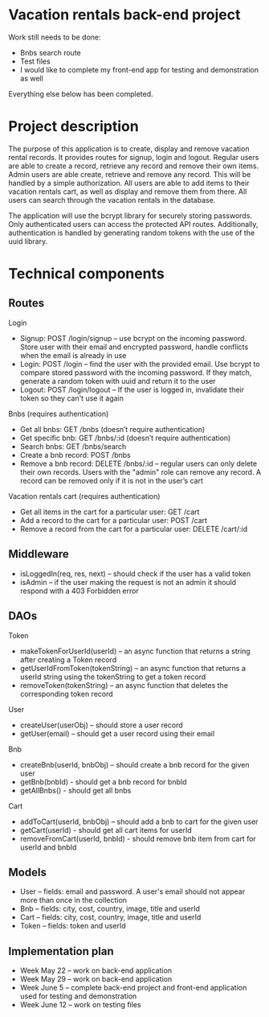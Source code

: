 # Vacation rentals back-end project

Work still needs to be done:

-	Bnbs search route
-	Test files
-	I would like to complete my front-end app for testing and demonstration as well

Everything else below has been completed.

# Project description

The purpose of this application is to create, display and remove vacation rental records. It provides routes for signup, login and logout. Regular users are able to create a record, retrieve any record and remove their own items. Admin users are able create, retrieve and remove any record. This will be handled by a simple authorization. All users are able to add items to their vacation rentals cart, as well as display and remove them from there. All users can search through the vacation rentals in the database.

The application will use the bcrypt library for securely storing passwords. Only authenticated users can access the protected API routes. Additionally, authentication is handled by generating random tokens with the use of the uuid library.

# Technical components

## Routes

Login

-	Signup: POST /login/signup – use bcrypt on the incoming password. Store user with their email and encrypted password, handle conflicts when the email is already in use
-	Login: POST /login – find the user with the provided email. Use bcrypt to compare stored password with the incoming password. If they match, generate a random token with uuid and return it to the user
-	Logout: POST /login/logout – If the user is logged in, invalidate their token so they can't use it again

Bnbs (requires authentication)

-	Get all bnbs: GET /bnbs (doesn’t require authentication)
-	Get specific bnb: GET /bnbs/:id (doesn’t require authentication)
-	Search bnbs: GET /bnbs/search
-	Create a bnb record: POST /bnbs
-	Remove a bnb record: DELETE /bnbs/:id – regular users can only delete their own records. Users with the "admin" role can remove any record. A record can be removed only if it is not in the user’s cart

Vacation rentals cart (requires authentication)

-	Get all items in the cart for a particular user: GET /cart
-	Add a record to the cart for a particular user: POST /cart
-	Remove a record from the cart for a particular user: DELETE /cart/:id

## Middleware

-	isLoggedIn(req, res, next) – should check if the user has a valid token
-	isAdmin – if the user making the request is not an admin it should respond with a 403 Forbidden error

## DAOs

Token

-	makeTokenForUserId(userId) – an async function that returns a string after creating a Token record
-	getUserIdFromToken(tokenString) – an async function that returns a userId string using the tokenString to get a token record
-	removeToken(tokenString) – an async function that deletes the corresponding token record

User

-	createUser(userObj) – should store a user record
-	getUser(email) – should get a user record using their email

Bnb

-	createBnb(userId, bnbObj) – should create a bnb record for the given user
-	getBnb(bnbId) - should get a bnb record for bnbId
-	getAllBnbs() - should get all bnbs

Cart

-	addToCart(userId, bnbObj) – should add a bnb to cart for the given user
-	getCart(userId) - should get all cart items for userId
-	removeFromCart(userId, bnbId) - should remove bnb item from cart for userId and bnbId

## Models

-	User – fields: email and password. A user's email should not appear more than once in the collection
-	Bnb – fields: city, cost, country, image, title and userId
-	Cart – fields: city, cost, country, image, title and userId
-	Token – fields: token and userId

## Implementation plan

-	Week May 22 – work on back-end application
-	Week May 29 – work on back-end application
-	Week June 5 – complete back-end project and front-end application used for testing and demonstration
-	Week June 12 – work on testing files